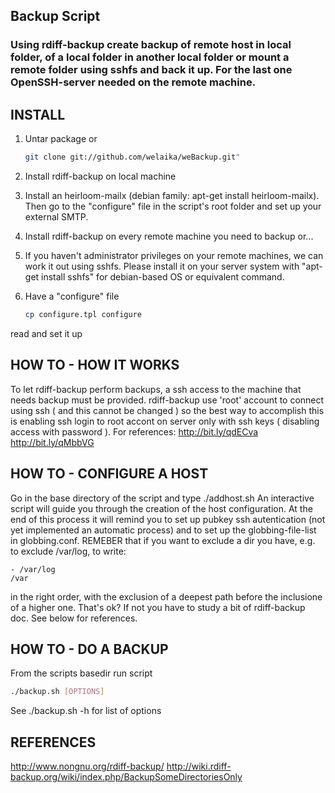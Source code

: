 ## Backup Script

### Using rdiff-backup create backup of remote host in local folder, of a local folder in another local folder or mount a remote folder using sshfs and back it up. For the last one OpenSSH-server needed on the remote machine.


INSTALL
-------

1. Untar package or
    ```bash
    git clone git://github.com/welaika/weBackup.git"
    ```
2. Install rdiff-backup on local machine
3. Install an heirloom-mailx (debian family: apt-get install
  heirloom-mailx). Then go to the "configure" file in the script's
  root folder and set up your external SMTP.
4. Install rdiff-backup on every remote machine you need to backup or...
5. If you haven't administrator privileges on your remote machines,
    we can work it out using sshfs. Please install it on your server
    system with "apt-get install sshfs" for debian-based OS or equivalent
    command.
6. Have a "configure" file
    
    ```bash
    cp configure.tpl configure
    ```

  read and set it up

HOW TO - HOW IT WORKS
---------------------

To let rdiff-backup perform backups, a ssh access to the machine that 
needs backup must be provided. rdiff-backup use 'root' account to
connect using ssh ( and this cannot be changed ) so the best way to
accomplish this is enabling ssh login to root accont on server only 
with ssh keys ( disabling access with password ). For references:
http://bit.ly/qdECva
http://bit.ly/qMbbVG

HOW TO - CONFIGURE A HOST
------------------------

Go in the base directory of the script and type
./addhost.sh
An interactive script will guide you through the creation of the host
configuration. At the end of this process it will remind you to set up
pubkey ssh autentication (not yet implemented an automatic process) and
to set up the globbing-file-list in globbing.conf.
REMEBER that if you want to exclude a dir you have, e.g. to exclude
/var/log, to write:

    - /var/log
    /var

in the right order, with the exclusion of a deepest path before the
inclusione of a higher one. That's ok? If not you have to study a bit
of rdiff-backup doc. See below for references.


HOW TO - DO A BACKUP
------------------------

From the scripts basedir run script

```bash
./backup.sh [OPTIONS]
```

See ./backup.sh -h for list of options

REFERENCES
----------

http://www.nongnu.org/rdiff-backup/
http://wiki.rdiff-backup.org/wiki/index.php/BackupSomeDirectoriesOnly
